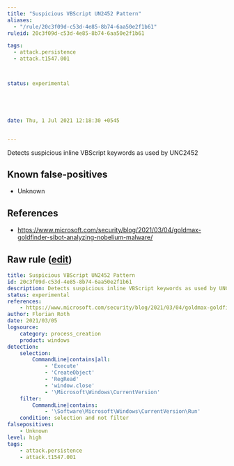 ```yaml
---
title: "Suspicious VBScript UN2452 Pattern"
aliases:
  - "/rule/20c3f09d-c53d-4e85-8b74-6aa50e2f1b61"
ruleid: 20c3f09d-c53d-4e85-8b74-6aa50e2f1b61

tags:
  - attack.persistence
  - attack.t1547.001



status: experimental





date: Thu, 1 Jul 2021 12:18:30 +0545


---
```


Detects suspicious inline VBScript keywords as used by UNC2452

<!--more-->


## Known false-positives

* Unknown



## References

* https://www.microsoft.com/security/blog/2021/03/04/goldmax-goldfinder-sibot-analyzing-nobelium-malware/


## Raw rule ([edit](https://github.com/SigmaHQ/sigma/edit/master/rules/windows/process_creation/proc_creation_win_susp_vbscript_unc2452.yml))
```yaml
title: Suspicious VBScript UN2452 Pattern
id: 20c3f09d-c53d-4e85-8b74-6aa50e2f1b61
description: Detects suspicious inline VBScript keywords as used by UNC2452
status: experimental
references:
    - https://www.microsoft.com/security/blog/2021/03/04/goldmax-goldfinder-sibot-analyzing-nobelium-malware/
author: Florian Roth
date: 2021/03/05
logsource:
    category: process_creation
    product: windows
detection:
    selection:
        CommandLine|contains|all: 
            - 'Execute'
            - 'CreateObject'
            - 'RegRead'
            - 'window.close'
            - '\Microsoft\Windows\CurrentVersion'
    filter:
        CommandLine|contains:
            - '\Software\Microsoft\Windows\CurrentVersion\Run'
    condition: selection and not filter
falsepositives:
    - Unknown
level: high
tags:
    - attack.persistence
    - attack.t1547.001
```

